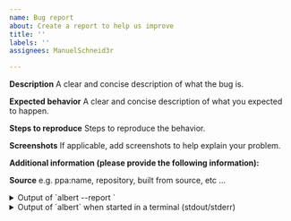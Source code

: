 ```yaml
---
name: Bug report
about: Create a report to help us improve
title: ''
labels: ''
assignees: ManuelSchneid3r

---
```


<!--
- CHECK FOR EXISTING ISSUES, ALSO CLOSED ONES!
- FILL OUT THE __ENTIRE__ TEMPLATE!
- THE ISSUE POSTED HAS TO BE RELATED TO THE CODE BASE OF __THIS__ PROJECT
- For extension suggestions and other ideas open a discussion rather than an issue.
- Make sure you dont use an outdated verison.
-->

**Description**
A clear and concise description of what the bug is.

**Expected behavior**
A clear and concise description of what you expected to happen.

**Steps to reproduce**
Steps to reproduce the behavior.

**Screenshots**
If applicable, add screenshots to help explain your problem.

**Additional information (please provide the following information):**

**Source**
e.g. ppa:name, repository, built from source, etc …

<details>
<summary>Output of `albert --report `</summary>

```
(paste here)
```

</details>

<details>
<summary>Output of `albert` when started in a terminal (stdout/stderr)</summary>

```
(paste here)
```

</details>
